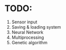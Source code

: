 # TODO:

1. Sensor input
2. Saving & loading system
3. Neural Network
4. Multiprocessing
5. Genetic algorithm